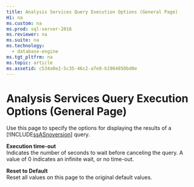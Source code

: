 ```yaml
---
title: Analysis Services Query Execution Options (General Page)
H1: na
ms.custom: na
ms.prod: sql-server-2016
ms.reviewer: na
ms.suite: na
ms.technology: 
  - database-engine
ms.tgt_pltfrm: na
ms.topic: article
ms.assetid: c534a0e2-5c35-46c2-a7e8-b1964850bd0e
---
```

# Analysis Services Query Execution Options (General Page)
  Use this page to specify the options for displaying the results of a [!INCLUDE[ssASnoversion](../../Token/Other/ssASnoversion_md.md)] query.  
  
 **Execution time\-out**  
 Indicates the number of seconds to wait before canceling the query. A value of 0 indicates an infinite wait, or no time\-out.  
  
 **Reset to Default**  
 Reset all values on this page to the original default values.  
  
  